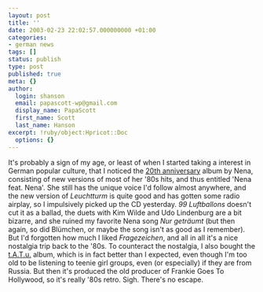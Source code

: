 ```yaml
---
layout: post
title: ''
date: 2003-02-23 22:02:57.000000000 +01:00
categories:
- german news
tags: []
status: publish
type: post
published: true
meta: {}
author:
  login: shanson
  email: papascott-wp@gmail.com
  display_name: PapaScott
  first_name: Scott
  last_name: Hanson
excerpt: !ruby/object:Hpricot::Doc
  options: {}
---
```

<p>It's probably a sign of my age, or least of when I started taking a interest in German popular culture, that I noticed the <a title="20 Jahre Nena-Nena Feat.Nena" href="http://www.amazon.de/exec/obidos/ASIN/B00006LWT0">20th anniversary</a> album by Nena, consisting of new versions of most of her '80s hits, and thus entitled 'Nena feat. Nena'.  She still has the unique voice I'd follow almost anywhere, and the new version of <em>Leuchtturm</em> is quite good and has gotten some radio airplay, so I impulsively picked up the CD yesterday. <em>99 Luftballons</em> doesn't cut it as a ballad, the duets with Kim Wilde and Udo Lindenburg are a bit bizarre, and she ruined my favorite Nena song <em>Nur geträumt</em> (but then again, so did Blümchen, or maybe the song isn't as good as I remember). But I'd forgotten how much I liked <em>Fragezeichen</em>, and all in all it's a nice nostalgia trip back to the '80s. To counteract the nostalgia, I also bought the <a title="200 Km/H in the Wrong Lane" href="http://www.amazon.de/exec/obidos/ASIN/B00006LJ79">t.A.T.u.</a> album, which is in fact better than I expected, even though I'm too old to be listening to teenie girl groups, even (or especially) if they are from Russia. But then it's produced the old producer of Frankie Goes To Hollywood, so it's really '80s retro. Sigh. There's no escape.</p>
